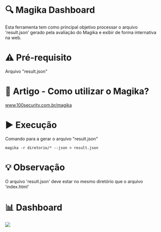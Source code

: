 # 🔍 Magika Dashboard
Esta ferramenta tem como principal objetivo processar o arquivo 'result.json' gerado pela avaliação do Magika e exibir de forma internativa na web.

# ⚠ Pré-requisito
Arquivo "result.json"

# 📝 Artigo - Como utilizar o Magika?
www.100security.com.br/magika

# ▶ Execução
Comando para a gerar o arquivo "result.json"
```
magika -r diretorio/* --json > result.json
```

# 💡 Observação
O arquivo 'result.json' deve estar no mesmo diretório que o arquivo 'index.html'

# 📊 Dashboard
![](https://www.100security.com.br/images/magika-12.png)
